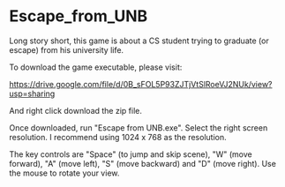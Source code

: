 # Escape_from_UNB
Long story short, this game is about a CS student trying to graduate (or escape) from his university life.

To download the game executable, please visit:

https://drive.google.com/file/d/0B_sFOL5P93ZJTjVtSlRoeVJ2NUk/view?usp=sharing

And right click download the zip file.

Once downloaded, run "Escape from UNB.exe". Select the right screen resolution. I recommend using 1024 x 768 as the resolution.

The key controls are "Space" (to jump and skip scene), "W" (move forward), "A" (move left), "S" (move backward) and "D" (move right). Use the mouse to rotate your view. 

